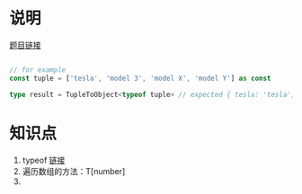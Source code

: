# 说明

[题目链接](https://github.com/type-challenges/type-challenges/tree/main/questions/00011-easy-tuple-to-object)

```ts

// for example
const tuple = ['tesla', 'model 3', 'model X', 'model Y'] as const

type result = TupleToObject<typeof tuple> // expected { tesla: 'tesla', 'model 3': 'model 3', 'model X': 'model X', 'model Y': 'model Y'}

```

# 知识点

1. typeof [链接](https://www.typescriptlang.org/docs/handbook/2/typeof-types.html)
2. 遍历数组的方法：T[number]
3. 